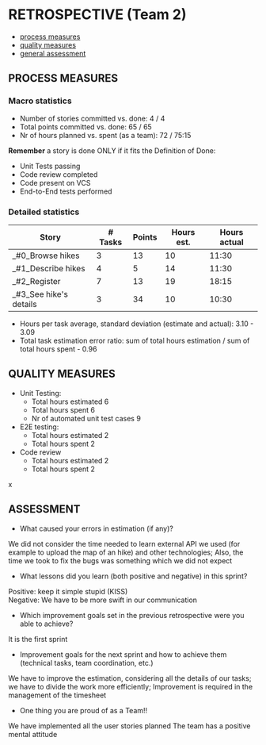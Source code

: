 RETROSPECTIVE (Team 2)
=====================================

- [process measures](#process-measures)
- [quality measures](#quality-measures)
- [general assessment](#assessment)

## PROCESS MEASURES 

### Macro statistics

- Number of stories committed vs. done:  4 / 4
- Total points committed vs. done: 65 / 65
- Nr of hours planned vs. spent (as a team): 72 / 75:15

**Remember** a story is done ONLY if it fits the Definition of Done:
 
- Unit Tests passing 
- Code review completed
- Code present on VCS
- End-to-End tests performed


### Detailed statistics

| Story  | # Tasks | Points | Hours est. | Hours actual |
|--------|---------|--------|------------|--------------|
| _#0_Browse hikes   |    3     |  13     |      10      |          11:30    |
| _#1_Describe hikes      |   4      |    5    |      14      |       11:30       |
_#2_Register      |    7     |    13    |     19       |      18:15        |
_#3_See hike's details     |    3     |     34   |     10       |         10:30     |
   


- Hours per task average, standard deviation (estimate and actual): 3.10 - 3.09 
- Total task estimation error ratio: sum of total hours estimation / sum of total hours spent - 0.96 

  
## QUALITY MEASURES 

- Unit Testing:
  - Total hours estimated 6
  - Total hours spent 6
  - Nr of automated unit test cases 9
- E2E testing:
  - Total hours estimated 2
  - Total hours spent 2
- Code review 
  - Total hours estimated 2
  - Total hours spent 2
  
x

## ASSESSMENT

- What caused your errors in estimation (if any)?

We did not consider the time needed to learn external API we used (for example to upload the map of an hike) and other technologies; Also, the time we took to fix the bugs was something which we did not expect

- What lessons did you learn (both positive and negative) in this sprint?

Positive: keep it simple stupid (KISS)   
Negative: We have to be more swift in our communication

- Which improvement goals set in the previous retrospective were you able to achieve? 

It is the first sprint
  

- Improvement goals for the next sprint and how to achieve them (technical tasks, team coordination, etc.)

We have to improve the estimation, considering all the details of our tasks; we have to divide the work more efficiently; Improvement is required in the management of the timesheet

- One thing you are proud of as a Team!!

We have implemented all the user stories planned
The team has a positive mental attitude
